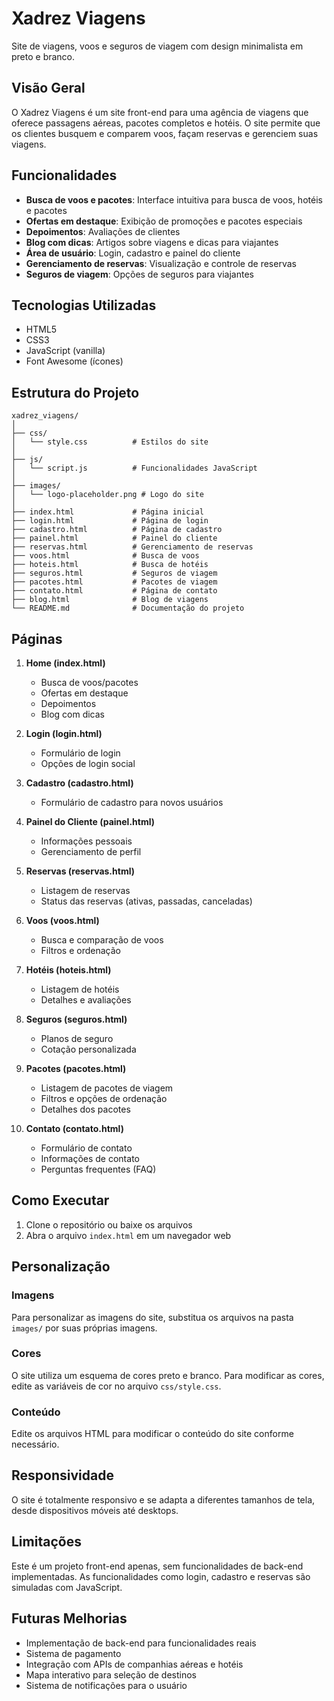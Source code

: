 # Xadrez Viagens

Site de viagens, voos e seguros de viagem com design minimalista em preto e branco.

## Visão Geral

O Xadrez Viagens é um site front-end para uma agência de viagens que oferece passagens aéreas, pacotes completos e hotéis. O site permite que os clientes busquem e comparem voos, façam reservas e gerenciem suas viagens.

## Funcionalidades

- **Busca de voos e pacotes**: Interface intuitiva para busca de voos, hotéis e pacotes
- **Ofertas em destaque**: Exibição de promoções e pacotes especiais
- **Depoimentos**: Avaliações de clientes
- **Blog com dicas**: Artigos sobre viagens e dicas para viajantes
- **Área de usuário**: Login, cadastro e painel do cliente
- **Gerenciamento de reservas**: Visualização e controle de reservas
- **Seguros de viagem**: Opções de seguros para viajantes

## Tecnologias Utilizadas

- HTML5
- CSS3
- JavaScript (vanilla)
- Font Awesome (ícones)

## Estrutura do Projeto

```
xadrez_viagens/
│
├── css/
│   └── style.css          # Estilos do site
│
├── js/
│   └── script.js          # Funcionalidades JavaScript
│
├── images/
│   └── logo-placeholder.png # Logo do site
│
├── index.html             # Página inicial
├── login.html             # Página de login
├── cadastro.html          # Página de cadastro
├── painel.html            # Painel do cliente
├── reservas.html          # Gerenciamento de reservas
├── voos.html              # Busca de voos
├── hoteis.html            # Busca de hotéis
├── seguros.html           # Seguros de viagem
├── pacotes.html           # Pacotes de viagem
├── contato.html           # Página de contato
├── blog.html              # Blog de viagens
└── README.md              # Documentação do projeto
```

## Páginas

1. **Home (index.html)**
   - Busca de voos/pacotes
   - Ofertas em destaque
   - Depoimentos
   - Blog com dicas

2. **Login (login.html)**
   - Formulário de login
   - Opções de login social

3. **Cadastro (cadastro.html)**
   - Formulário de cadastro para novos usuários

4. **Painel do Cliente (painel.html)**
   - Informações pessoais
   - Gerenciamento de perfil

5. **Reservas (reservas.html)**
   - Listagem de reservas
   - Status das reservas (ativas, passadas, canceladas)

6. **Voos (voos.html)**
   - Busca e comparação de voos
   - Filtros e ordenação

7. **Hotéis (hoteis.html)**
   - Listagem de hotéis
   - Detalhes e avaliações

8. **Seguros (seguros.html)**
   - Planos de seguro
   - Cotação personalizada

9. **Pacotes (pacotes.html)**
   - Listagem de pacotes de viagem
   - Filtros e opções de ordenação
   - Detalhes dos pacotes

10. **Contato (contato.html)**
    - Formulário de contato
    - Informações de contato
    - Perguntas frequentes (FAQ)

## Como Executar

1. Clone o repositório ou baixe os arquivos
2. Abra o arquivo `index.html` em um navegador web

## Personalização

### Imagens
Para personalizar as imagens do site, substitua os arquivos na pasta `images/` por suas próprias imagens.

### Cores
O site utiliza um esquema de cores preto e branco. Para modificar as cores, edite as variáveis de cor no arquivo `css/style.css`.

### Conteúdo
Edite os arquivos HTML para modificar o conteúdo do site conforme necessário.

## Responsividade

O site é totalmente responsivo e se adapta a diferentes tamanhos de tela, desde dispositivos móveis até desktops.

## Limitações

Este é um projeto front-end apenas, sem funcionalidades de back-end implementadas. As funcionalidades como login, cadastro e reservas são simuladas com JavaScript.

## Futuras Melhorias

- Implementação de back-end para funcionalidades reais
- Sistema de pagamento
- Integração com APIs de companhias aéreas e hotéis
- Mapa interativo para seleção de destinos
- Sistema de notificações para o usuário